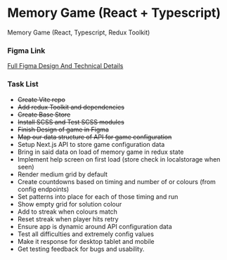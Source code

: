 # Memory Game (React + Typescript)
Memory Game (React, Typescript, Redux Toolkit)

### Figma Link
[Full Figma Design And Technical Details](https://www.figma.com/design/1ajIDGUNbZ6kH3JgDBj0Fh/Memory-Game?node-id=0-1&t=cwOJGSE2bAdZOWp8-1)

### Task List
- ~~Create Vite repo~~
- ~~Add redux Toolkit and dependencies~~
- ~~Create Base Store~~
- ~~Install SCSS and Test SCSS modules~~
- ~~Finish Design of game in Figma~~
- ~~Map our data structure of API for game configuration~~
- Setup Next.js API to store game configuration data 
- Bring in said data on load of memory game in redux state
- Implement help screen on first load (store check in localstorage when seen)
- Render medium grid by default
- Create countdowns based on timing and number of or colours (from config endpoints)
- Set patterns into place for each of those timing and run
- Show empty grid for solution colour
- Add to streak when colours match
- Reset streak when player hits retry
- Ensure app is dynamic around API configuration data
- Test all difficulties and extremely config values
- Make it response for desktop tablet and mobile
- Get testing feedback for bugs and usability.
